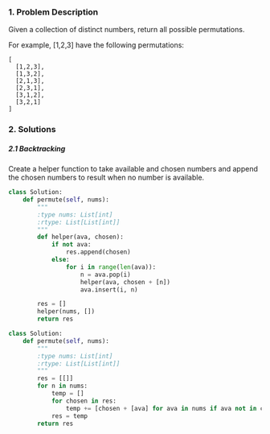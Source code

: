### 1. Problem Description
Given a collection of distinct numbers, return all possible permutations.

For example,
[1,2,3] have the following permutations:
```
[
  [1,2,3],
  [1,3,2],
  [2,1,3],
  [2,3,1],
  [3,1,2],
  [3,2,1]
]
```

### 2. Solutions
##### 2.1 Backtracking
Create a helper function to take available and chosen numbers and append the chosen numbers to result when no number is available.
```python
class Solution:
    def permute(self, nums):
        """
        :type nums: List[int]
        :rtype: List[List[int]]
        """
        def helper(ava, chosen):
            if not ava:
                res.append(chosen)
            else:
                for i in range(len(ava)):
                    n = ava.pop(i)
                    helper(ava, chosen + [n])
                    ava.insert(i, n)

        res = []
        helper(nums, [])
        return res

```
```python
class Solution:
    def permute(self, nums):
        """
        :type nums: List[int]
        :rtype: List[List[int]]
        """        
        res = [[]]
        for n in nums:
            temp = []
            for chosen in res:
                temp += [chosen + [ava] for ava in nums if ava not in chosen]
            res = temp
        return res
```
